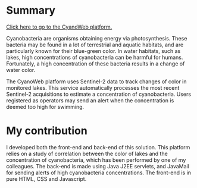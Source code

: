 # Summary

[Click here to go to the CyanoWeb platform.](https://visioterra.org/CyanoWeb/)

Cyanobacteria are organisms obtaining energy via photosynthesis. These bacteria may be found in a lot of terrestrial and aquatic habitats, and are particularly known for their blue-green color. In water habitats, such as lakes, high concentrations of cyanobacteria can be harmful for humans. Fortunately, a high concentration of these bacteria results in a change of water color.

The CyanoWeb platform uses Sentinel-2 data to track changes of color in monitored lakes. This service automatically processes the most recent Sentinel-2 acquisitions to estimate a concentration of cyanobacteria. Users registered as operators may send an alert when the concentration is deemed too high for swimming.

# My contribution

I developed both the front-end and back-end of this solution. This platform relies on a study of correlation between the color of lakes and the concentration of cyanobacteria, which has been performed by one of my colleagues. The back-end is made using Java J2EE servlets, and JavaMail for sending alerts of high cyanobacteria concentrations. The front-end is in pure HTML, CSS and Javascript.
